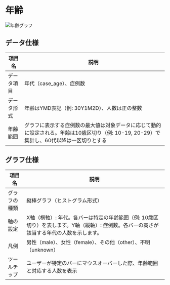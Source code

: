 # 年齢

![年齢グラフ](../../assets/images/stats_age.png)

## データ仕様
| 項目名 | 説明 |
| ---- | ---- |
| データ項目 | 年代（case_age）、症例数 |
| データ形式 | 年齢はYMD表記（例: 30Y1M2D）、人数は正の整数 |
| 年齢範囲 | グラフに表示する症例数の最大値は対象データに応じて動的に設定される。年齢は10歳区切り（例: 10-19, 20-29）で集計し、60代以降は一区切りとする |

## グラフ仕様
| 項目名 | 説明 |
| ---- | ---- |
| グラフの種類 | 縦棒グラフ（ヒストグラム形式） |
| 軸の設定 | X軸（横軸）: 年代。各バーは特定の年齢範囲（例: 10歳区切り）を表します。Y軸（縦軸）: 症例数。各バーの高さが該当する年代の人数を示します。 |
| 凡例 | 男性（male）、女性（female）、その他（other）、不明（unknown） |
| ツールチップ | ユーザーが特定のバーにマウスオーバーした際、年齢範囲と対応する人数を表示 |
